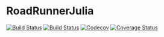 # RoadRunnerJulia

[![Build Status](https://travis-ci.com/Lukez-pi/RoadRunner.jl.svg?branch=master)](https://travis-ci.com/Lukez-pi/RoadRunner.jl)
[![Build Status](https://ci.appveyor.com/api/projects/status/github/Lukez-pi/RoadRunner.jl?svg=true)](https://ci.appveyor.com/project/Lukez-pi/roadrunner-jl)
[![Codecov](https://codecov.io/gh/Lukez-pi/RoadRunner.jl/branch/master/graph/badge.svg)](https://codecov.io/gh/Lukez-pi/RoadRunner.jl)
[![Coverage Status](https://coveralls.io/repos/github/Lukez-pi/RoadRunner.jl/badge.svg?branch=master)](https://coveralls.io/github/Lukez-pi/RoadRunner.jl?branch=master)
